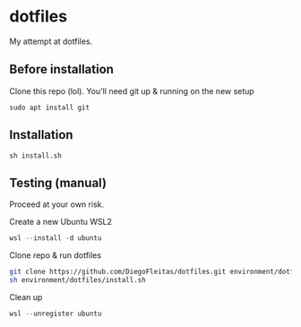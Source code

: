 # dotfiles

My attempt at dotfiles.

## Before installation

Clone this repo (lol). You'll need git up & running on the new setup

`sudo apt install git`

## Installation

`sh install.sh`

## Testing (manual)

Proceed at your own risk.

Create a new Ubuntu WSL2

```powershell
wsl --install -d ubuntu
```

Clone repo & run dotfiles

```bash
git clone https://github.com/DiegoFleitas/dotfiles.git environment/dotfiles
sh environment/dotfiles/install.sh
```

Clean up

```powershell
wsl --unregister ubuntu
```
